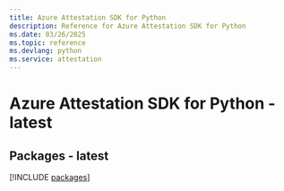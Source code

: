 ```yaml
---
title: Azure Attestation SDK for Python
description: Reference for Azure Attestation SDK for Python
ms.date: 03/26/2025
ms.topic: reference
ms.devlang: python
ms.service: attestation
---
```

# Azure Attestation SDK for Python - latest
## Packages - latest
[!INCLUDE [packages](attestation-index.md)]